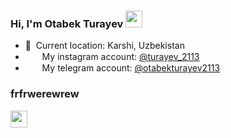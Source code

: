 ### Hi, I'm Otabek Turayev <img src="https://media.giphy.com/media/hvRJCLFzcasrR4ia7z/giphy.gif" width="27px">

- 📍&nbsp; Current location: Karshi, Uzbekistan
- <img src="https://upload.wikimedia.org/wikipedia/commons/thumb/5/58/Instagram-Icon.png/1200px-Instagram-Icon.png" width="15px"> &nbsp; My instagram account: [@turayev_2113](https://instagram.com/turayev_2113/)
- <img src="https://w7.pngwing.com/pngs/224/500/png-transparent-telegram-logo-computer-icons-others-miscellaneous-blue-angle.png" width="15px"> &nbsp; My telegram account: [@otabekturayev2113](https://telegram.me/otabekturayev2113/)

### frfrwerewrew

<code><img src="https://seeklogo.com/images/H/html5-without-wordmark-black-white-logo-104D0855A4-seeklogo.com.png" width="27px"></code>
